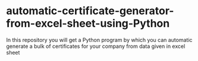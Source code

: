 # automatic-certificate-generator-from-excel-sheet-using-Python
In this repository you will get a Python program by which you can automatic generate a bulk of certificates for your company from data given in excel sheet
